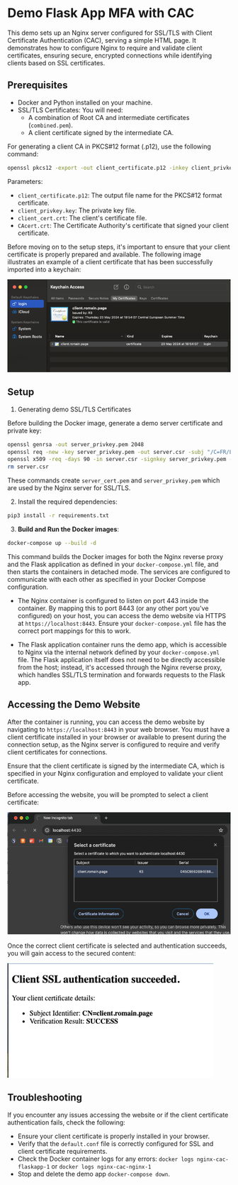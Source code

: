 # Demo Flask App MFA with CAC

This demo sets up an Nginx server configured for SSL/TLS with Client Certificate Authentication (CAC), serving a simple HTML page. It demonstrates how to configure Nginx to require and validate client certificates, ensuring secure, encrypted connections while identifying clients based on SSL certificates.

## Prerequisites

- Docker and Python installed on your machine.
- SSL/TLS Certificates: You will need:
  - A combination of Root CA and intermediate certificates (`combined.pem`).
  - A client certificate signed by the intermediate CA.

For generating a client CA in PKCS#12 format (.p12), use the following command:

```sh
openssl pkcs12 -export -out client_certificate.p12 -inkey client_privkey.key -in client_cert.crt -certfile CAcert.crt -legacy
```

Parameters:

- `client_certificate.p12`: The output file name for the PKCS#12 format certificate.
- `client_privkey.key`: The private key file.
- `client_cert.crt`: The client's certificate file.
- `CAcert.crt`: The Certificate Authority's certificate that signed your client certificate.

Before moving on to the setup steps, it's important to ensure that your client certificate is properly prepared and available. The following image illustrates an example of a client certificate that has been successfully imported into a keychain:

![Example Client Certificate imported](./client_certificate_keychain.png)

## Setup

1. Generating demo SSL/TLS Certificates

Before building the Docker image, generate a demo server certificate and private key:

```sh
openssl genrsa -out server_privkey.pem 2048
openssl req -new -key server_privkey.pem -out server.csr -subj "/C=FR/L=Chambery/OU=Product/CN=Product Demo"
openssl x509 -req -days 90 -in server.csr -signkey server_privkey.pem -out server_cert.pem
rm server.csr
```

These commands create `server_cert.pem` and `server_privkey.pem` which are used by the Nginx server for SSL/TLS.

2. Install the required dependencies:

```sh
pip3 install -r requirements.txt
```

3. **Build and Run the Docker images**:

```sh
docker-compose up --build -d
```

This command builds the Docker images for both the Nginx reverse proxy and the Flask application as defined in your `docker-compose.yml` file, and then starts the containers in detached mode. The services are configured to communicate with each other as specified in your Docker Compose configuration.

- The Nginx container is configured to listen on port 443 inside the container. By mapping this to port 8443 (or any other port you've configured) on your host, you can access the demo website via HTTPS at `https://localhost:8443`. Ensure your `docker-compose.yml` file has the correct port mappings for this to work.

- The Flask application container runs the demo app, which is accessible to Nginx via the internal network defined by your `docker-compose.yml` file. The Flask application itself does not need to be directly accessible from the host; instead, it's accessed through the Nginx reverse proxy, which handles SSL/TLS termination and forwards requests to the Flask app.

## Accessing the Demo Website

After the container is running, you can access the demo website by navigating to `https://localhost:8443` in your web browser. You must have a client certificate installed in your browser or available to present during the connection setup, as the Nginx server is configured to require and verify client certificates for connections.

Ensure that the client certificate is signed by the intermediate CA, which is specified in your Nginx configuration and employed to validate your client certificate.

Before accessing the website, you will be prompted to select a client certificate:

![Example Select Client SSL](./select_client_cert.png)

Once the correct client certificate is selected and authentication succeeds, you will gain access to the secured content:

![Example Client SSL auth succeed](./client_ssl_success.png)

## Troubleshooting

If you encounter any issues accessing the website or if the client certificate authentication fails, check the following:

- Ensure your client certificate is properly installed in your browser.
- Verify that the `default.conf` file is correctly configured for SSL and client certificate requirements.
- Check the Docker container logs for any errors: `docker logs nginx-cac-flaskapp-1` or `docker logs nginx-cac-nginx-1`
- Stop and delete the demo app `docker-compose down`.